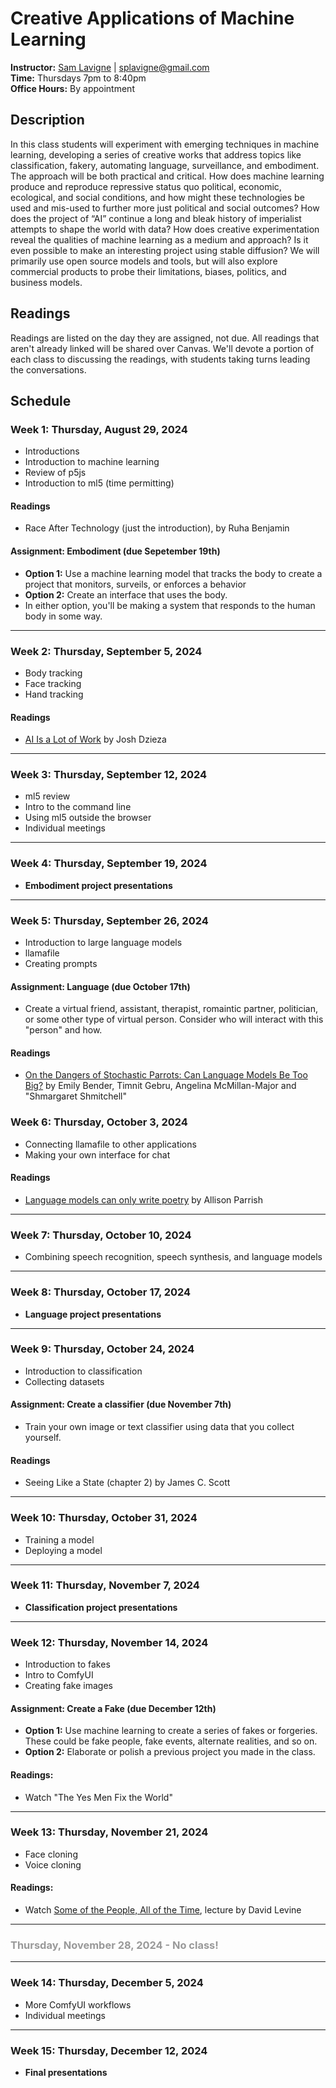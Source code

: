 # Creative Applications of Machine Learning

**Instructor:** [Sam Lavigne](https://lav.io) | [splavigne@gmail.com](mailto:splavigne@gmail.com)  
**Time:** Thursdays 7pm to 8:40pm  
**Office Hours:** By appointment

## Description

In this class students will experiment with emerging techniques in machine learning, developing a series of creative works that address topics like classification, fakery, automating language, surveillance, and embodiment. The approach will be both practical and critical. How does machine learning produce and reproduce repressive status quo political, economic, ecological, and social conditions, and how might these technologies be used and mis-used to further more just political and social outcomes? How does the project of “AI” continue a long and bleak history of imperialist attempts to shape the world with data? How does creative experimentation reveal the qualities of machine learning as a medium and approach? Is it even possible to make an interesting project using stable diffusion? We will primarily use open source models and tools, but will also explore commercial products to probe their limitations, biases, politics, and business models.

## Readings

Readings are listed on the day they are assigned, not due. All readings that aren't already linked will be shared over Canvas. We'll devote a portion of each class to discussing the readings, with students taking turns leading the conversations.

## Schedule

### Week 1: Thursday, August 29, 2024

- Introductions
- Introduction to machine learning
- Review of p5js
- Introduction to ml5 (time permitting)

#### Readings

- Race After Technology (just the introduction), by Ruha Benjamin

#### Assignment: Embodiment (due Sepetember 19th)

- **Option 1:** Use a machine learning model that tracks the body to create a project that monitors, surveils, or enforces a behavior
- **Option 2:** Create an interface that uses the body.
- In either option, you'll be making a system that responds to the human body in some way.

---

### Week 2: Thursday, September 5, 2024

- Body tracking
- Face tracking
- Hand tracking

#### Readings

- [AI Is a Lot of Work](https://www.theverge.com/features/23764584/ai-artificial-intelligence-data-notation-labor-scale-surge-remotasks-openai-chatbots) by Josh Dzieza

---

### Week 3: Thursday, September 12, 2024

- ml5 review
- Intro to the command line
- Using ml5 outside the browser
- Individual meetings

---

### Week 4: Thursday, September 19, 2024

- **Embodiment project presentations**

---

### Week 5: Thursday, September 26, 2024

- Introduction to large language models
- llamafile
- Creating prompts

#### Assignment: Language (due October 17th)

- Create a virtual friend, assistant, therapist, romaintic partner, politician, or some other type of virtual person. Consider who will interact with this "person" and how.

#### Readings

- [On the Dangers of Stochastic Parrots: Can Language Models Be Too Big?](https://dl.acm.org/doi/pdf/10.1145/3442188.3445922) by Emily Bender, Timnit Gebru, Angelina McMillan-Major and "Shmargaret Shmitchell"

### Week 6: Thursday, October 3, 2024

- Connecting llamafile to other applications
- Making your own interface for chat

#### Readings

- [Language models can only write poetry](https://posts.decontextualize.com/language-models-poetry/) by Allison Parrish

---

### Week 7: Thursday, October 10, 2024

- Combining speech recognition, speech synthesis, and language models

---

### Week 8: Thursday, October 17, 2024

- **Language project presentations**

---

### Week 9: Thursday, October 24, 2024

- Introduction to classification
- Collecting datasets

#### Assignment: Create a classifier (due November 7th)

- Train your own image or text classifier using data that you collect yourself.

#### Readings

- Seeing Like a State (chapter 2) by James C. Scott

---

### Week 10: Thursday, October 31, 2024

- Training a model
- Deploying a model

---

### Week 11: Thursday, November 7, 2024

- **Classification project presentations**

---

### Week 12: Thursday, November 14, 2024

- Introduction to fakes
- Intro to ComfyUI
- Creating fake images

#### Assignment: Create a Fake (due December 12th)

- **Option 1:** Use machine learning to create a series of fakes or forgeries. These could be fake people, fake events, alternate realities, and so on.
- **Option 2:** Elaborate or polish a previous project you made in the class.

#### Readings:

- Watch "The Yes Men Fix the World"

---

### Week 13: Thursday, November 21, 2024

- Face cloning
- Voice cloning

#### Readings:

- Watch [Some of the People, All of the Time](https://www.youtube.com/watch?v=dlLTawYwcbI), lecture by David Levine

---

### <span style="color:#999">Thursday, November 28, 2024 - No class!</span>

---

### Week 14: Thursday, December 5, 2024

- More ComfyUI workflows
- Individual meetings

---

### Week 15: Thursday, December 12, 2024

- **Final presentations**
